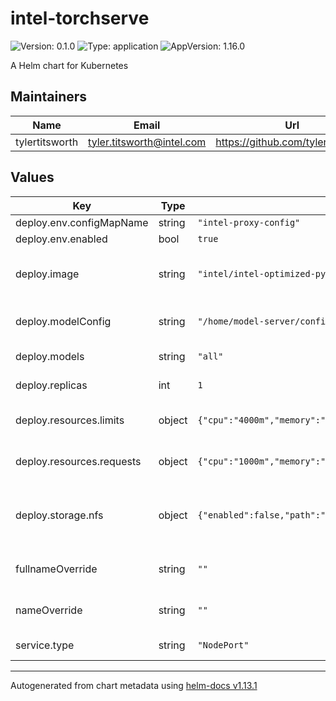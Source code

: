 # intel-torchserve

![Version: 0.1.0](https://img.shields.io/badge/Version-0.1.0-informational?style=flat-square) ![Type: application](https://img.shields.io/badge/Type-application-informational?style=flat-square) ![AppVersion: 1.16.0](https://img.shields.io/badge/AppVersion-1.16.0-informational?style=flat-square)

A Helm chart for Kubernetes

## Maintainers

| Name | Email | Url |
| ---- | ------ | --- |
| tylertitsworth | <tyler.titsworth@intel.com> | <https://github.com/tylertitsworth> |

## Values

| Key | Type | Default | Description |
|-----|------|---------|-------------|
| deploy.env.configMapName | string | `"intel-proxy-config"` |  |
| deploy.env.enabled | bool | `true` |  |
| deploy.image | string | `"intel/intel-optimized-pytorch:2.3.0-serving-cpu"` | Intel Optimized torchserve image |
| deploy.modelConfig | string | `"/home/model-server/config.properties"` | Model Server Configuration file location |
| deploy.models | string | `"all"` | Models to be loaded |
| deploy.replicas | int | `1` | Number of pods |
| deploy.resources.limits | object | `{"cpu":"4000m","memory":"1Gi"}` | Maximum resources per pod |
| deploy.resources.requests | object | `{"cpu":"1000m","memory":"512Mi"}` | Minimum resources per pod |
| deploy.storage.nfs | object | `{"enabled":false,"path":"nil","readOnly":true,"server":"nil","subPath":"nil"}` | Network File System (NFS) storage for models |
| fullnameOverride | string | `""` | Full qualified Domain Name |
| nameOverride | string | `""` | Name of the serving service |
| service.type | string | `"NodePort"` | Type of service |

----------------------------------------------
Autogenerated from chart metadata using [helm-docs v1.13.1](https://github.com/norwoodj/helm-docs/releases/v1.13.1)
